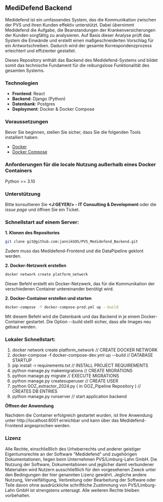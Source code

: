 ## MediDefend Backend 

Medidefend ist ein umfassendes System, das die Kommunikation zwischen der PVS und ihren Kunden effektiv unterstützt. Dabei übernimmt Medidefend die Aufgabe, die Beanstandungen der Krankenversicherungen der Kunden sorgfältig zu analysieren. Auf Basis dieser Analyse prüft das System die Einwände und erstellt einen maßgeschneiderten Vorschlag für ein Antwortschreiben. Dadurch wird der gesamte Korrespondenzprozess erleichtert und effizienter gestaltet.

Dieses Repository enthält das Backend des Medidefend-Systems und bildet somit das technische Fundament für die reibungslose Funktionalität des gesamten Systems.


### Technologien

- **Frontend**: React
- **Backend**: Django (Python)
- **Datenbank**: Postgres
- **Deployment**: Docker & Docker Compose

### Voraussetzungen

Bevor Sie beginnen, stellen Sie sicher, dass Sie die folgenden Tools installiert haben:

- [Docker](https://www.docker.com/products/docker-desktop)
- [Docker Compose](https://docs.docker.com/compose/install/)

### Anforderungen für die locale Nutzung außerhalb eines Docker Containers

Python >= 3.10

### Unterstützung

Bitte konsultieren Sie **<J:GEYER/> - IT Consulting & Development** oder die *issue page* und öffnen Sie ein Ticket.

### Schnellstart auf einem Server:

**1. Klonen des Repositories**
```bash
git clone git@github.com:jannikG95/PVS_Medidefend_Backend.git
```
Zudem muss das Medidefend-Frontend und die DataPipeline geklont werden.

**2. Docker-Netzwerk erstellen**

```bash
docker network create platform_network
```
Dieser Befehl erstellt ein Docker-Netzwerk, das für die Kommunikation der verschiedenen Container untereinander benötigt wird.


**2. Docker-Container erstellen und starten**
```bash
docker-compose -f docker-compose-prod.yml up --build
```
Mit diesem Befehl wird die Datenbank und das Backend in je einem Docker-Container gestartet. Die Option --build stellt sicher, dass alle Images neu gebaut werden.

### Lokaler Schnellstart:

1. docker network create platform_network // CREATE DOCKER NETWORK
2. docker-compose -f docker-compose-dev.yml up --build // DATABASE STARTUP
3. pip install -r requirements.txt // INSTALL PROJECT REQUIREMENTS
4. python manage.py makemigrations // CREATE MIGRATIONS
5. python manage.py migrate // EXECUTE MIGRATIONS
6. python manage.py createsuperuser // CREATE USER
7. python GOZ_extractor_2024.py ( in GOZ_Pipeline Repository ) // CREATES DB ENTRIES
8. python manage.py runserver // start application backend

**Öffnen der Anwendung**

Nachdem die Container erfolgreich gestartet wurden, ist Ihre Anwendung unter http://localhost:8001 erreichbar und kann über das Medidefend-Frontend angesprochen werden.

### Lizenz

Alle Rechte, einschließlich des Urheberrechts und anderer geistiger Eigentumsrechte an der Software "Medidefend" und zugehörigen Dokumentationen, liegen beim Unternehmen PVS/Limburg-Lahn GmbH.
Die Nutzung der Software, Dokumentationen und jeglicher damit verbundener Materialien wird Nutzern ausschließlich für den vorgesehenen Zweck unter den Bedingungen der hier genannten Lizenz gewährt. 
Jegliche andere Nutzung, Vervielfältigung, Verbreitung oder Bearbeitung der Software oder Teile davon ohne ausdrückliche schriftliche Zustimmung von PVS/Limburg-Lahn GmbH ist strengstens untersagt. Alle weiteren Rechte bleiben vorbehalten.